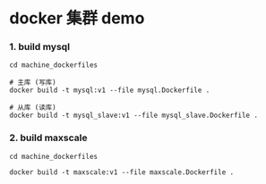# docker 集群 demo

### 1. build mysql

```shell
cd machine_dockerfiles

# 主库 (写库)
docker build -t mysql:v1 --file mysql.Dockerfile .

# 从库 (读库)
docker build -t mysql_slave:v1 --file mysql_slave.Dockerfile .
```


### 2. build maxscale

```shell
cd machine_dockerfiles

docker build -t maxscale:v1 --file maxscale.Dockerfile . 
```